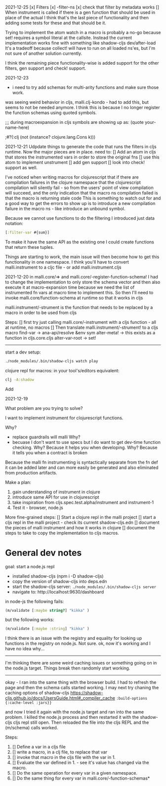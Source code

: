 2021-12-25
[x] Filters
  [x] -filter-ns
  [x] check that filter by metadata works
[] When instrument is called if there is a gen function that should be used in place of the actual
I think that's the last piece of functionality and then adding some tests for these and that should be it.


Trying to implement the atom watch in a macro is probably a no-go because set! requires a symbol literal at the callsite.
Instead the current implementation works fine with something like shadow-cljs dev/after-load
It's a tradeoff because collect! will have to run on all loaded ns'es, but I'm not sure of another solution currently.

I think the remaining piece functionality-wise is added support for the other filters, gen support and check! support.

2021-12-23

- i need to try add schemas for multi-arity functions and make sure those work.

was seeing weird behavior in cljs, malli.clj-kondo - had to add this, but seems to not be needed anymore.
I think this is because I no longer register the function schemas using quoted symbols.

;;; during macroexpansion in cljs symbols are showing up as: (quote your-name-here)

;#?(:clj (not (instance? clojure.lang.Cons k)))

2021-12-21
Udpdate things to generate the code that runs the filters in cljs runtime.
Now the major pieces are in place. need to:
[] Add an atom in cljs that stores the instrumented vars in order to store the original fns
[] use this atom to implement unstrument
[] add gen support
[] look into check! support as well.

I've noticed when writing macros for clojurescript that if there are compilation failures in the 
clojure namespace that the clojurescript compilation will silently fail - so from the users' point of view compilation 
will succeed, and the only indication that the macro ns compilation failed is that the macro is returning stale code 
This is something to watch out for and a good way to get the errors to show up is to introduce a new compilation failure
in the macro ns - like introduce an unbound symbol.

Because we cannot use functions to do the filtering I introduced just data notation:
```clojure
[:filter-var #{sum}]
```
To make it have the same API as the existing one I could create functions that return these tuples.


Things are starting to work, the main issue will then become how to get this functionality in one namespace. I think 
you'll have to convert malli.instrument to a cljc file - or add malli.instrument.cljs 

2021-12-20
in malli.core/=> and malli.core/-register-function-schema!
I had to change the implementation to only store the schema vector and then also execute it at macro-expansion time 
because we need the list of instrumented fn vars at macro time to implement this.
So then I'll need to invoke malli.core/function-schema at runtime so that it works in cljs

malli.instrument/-strument is the function that needs to be replaced by a macro in order to 
be used from cljs

Steps:
[] first try just calling malli.core/-instrument with a cljs function - all at runtime, no
macros
[] Then translate malli.instrument/-strument! to a cljs macro
find-var -> ana-api/resolve &env sym
alter-meta! ->  this exists as a function in cljs.core.cljs
alter-var-root -> set!

-------------------------

start a dev setup:
```bash
./node_modules/.bin/shadow-cljs watch play
```

clojure repl for macros:
in your tool's/editors equivalent:

```bash
clj -A:shadow
```

Add 

2021-12-19

What problem are you trying to solve?

I want to implement instrument for clojurescript functions.

Why? 
- replace guardrails will malli
Why?
- becuase I don't want to use specs but I do want to get dev-time function checking.
Why?
Because it helps you when developing.
Why?
Because it tells you when a contract is broken

Because the malli fn instrumenting is syntactically separate from the fn def it can be added later and can more easily 
be generated and also eliminated from production artifacts.

Make a plan:
1. gain understanding of instrument in clojure 
2. introduce same API for use in clojurescript
3. take inspiration from cljs.spec.test.alpha/instrument and instrument-1
4. Test it - browser, node.js

More fine-grained steps:
[] Start a clojure repl in the malli project
[] start a cljs repl in the malli project - check its current shadow-cljs.edn
[] document the pieces of malli instrument and how it works in clojure
[] document the steps to take to copy the implementation to cljs macros.

# General dev notes

goal: start a node.js repl 

- installed shadow-cljs (npm i -D shadow-cljs)
- copy the version of shadow-cljs into deps.edn
- start the shadow-cljs server: `./node_modules/.bin/shadow-cljs server`
- navigate to: http://localhost:9630/dashboard

in node-js the following fails:

```clojure 
(m/validate [:maybe string?] "kikka" )
```
but the following works:

```clojure 
(m/validate [:maybe :string] "kikka" )
```
I think there is an issue with the registry and equality for looking up functions in the registry on node.js.
Not sure.
ok, now it's working and I have no idea why...

--- 
I'm thinking there are some weird caching issues or something going on in the node.js target. 
Things break then randomly start working.


---- 

okay - I ran into the same thing with the browser build. I had to refresh the page and then
the schema calls started working.
I may next try chaning the caching options of shadow-cljs
https://shadow-cljs.github.io/docs/UsersGuide.html#_compiler_cache
`:build-options {:cache-level :jars}}`

and now I tried it again with the node.js target and ran into the same problem. I killed the node.js
process and then restarted it with the shadow-cljs cljs repl still open.
Then reloaded the file into the cljs REPL and the (m/schema) calls worked.


Steps:
1. [] Define a var in a cljs file
2. [] write a macro, in a clj file, to replace that var 
3. [] invoke that macro in the cljs file with the var in 1.
4. [] Evaluate the var defined in 1. - see it's value has changed via the macro.
5. [] Do the same operation for every var in a given namespace.
6. [] Do the same thing for every var in malli.core/-function-schemas*
